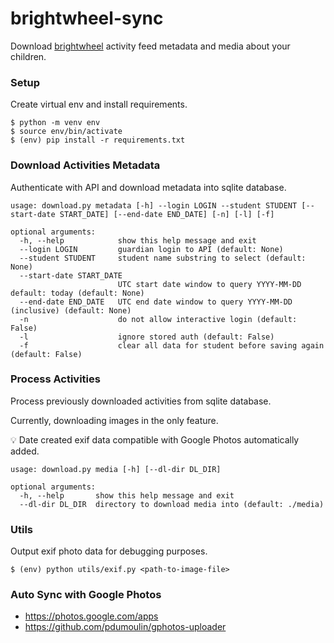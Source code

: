 # brightwheel-sync

Download [brightwheel](https://mybrightwheel.com/) activity feed metadata and media about your children.

### Setup

Create virtual env and install requirements.
```
$ python -m venv env
$ source env/bin/activate
$ (env) pip install -r requirements.txt
```

### Download Activities Metadata

Authenticate with API and download metadata into sqlite database.

```
usage: download.py metadata [-h] --login LOGIN --student STUDENT [--start-date START_DATE] [--end-date END_DATE] [-n] [-l] [-f]

optional arguments:
  -h, --help            show this help message and exit
  --login LOGIN         guardian login to API (default: None)
  --student STUDENT     student name substring to select (default: None)
  --start-date START_DATE
                        UTC start date window to query YYYY-MM-DD default: today (default: None)
  --end-date END_DATE   UTC end date window to query YYYY-MM-DD (inclusive) (default: None)
  -n                    do not allow interactive login (default: False)
  -l                    ignore stored auth (default: False)
  -f                    clear all data for student before saving again (default: False)
```

### Process Activities

Process previously downloaded activities from sqlite database. 

Currently, downloading images in the only feature.

:bulb: Date created exif data compatible with Google Photos automatically added.

```
usage: download.py media [-h] [--dl-dir DL_DIR]

optional arguments:
  -h, --help       show this help message and exit
  --dl-dir DL_DIR  directory to download media into (default: ./media)
```

### Utils

Output exif photo data for debugging purposes.
```
$ (env) python utils/exif.py <path-to-image-file>
```

### Auto Sync with Google Photos

* https://photos.google.com/apps
* https://github.com/pdumoulin/gphotos-uploader
